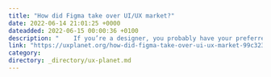 ```yaml
---
title: "How did Figma take over UI/UX market?"
date: 2022-06-14 21:01:25 +0000
dateadded: 2022-06-15 00:00:36 +0100
description: "    If you’re a designer, you probably have your preferred software tool — and good chances are you’re using Figma pretty much every day. This…  Continue reading on UX Planet »  "
link: "https://uxplanet.org/how-did-figma-take-over-ui-ux-market-99c32352e947?source=rss----819cc2aaeee0---4"
category:
directory: _directory/ux-planet.md
---
```

